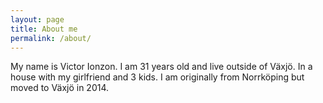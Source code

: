 ```yaml
---
layout: page
title: About me
permalink: /about/
---
```


My name is Victor Ionzon. I am 31 years old and live outside of Växjö. In a house with my girlfriend and 3 kids.
I am originally from Norrköping but moved to Växjö in 2014.
